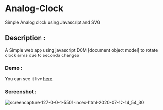 # Analog-Clock
Simple Analog clock using Javascript and SVG

## Description :
A Simple web app using javascript DOM [document object model] to rotate clock arms due to seconds changes

### Demo :
You can see it live [here](https://hanay0.github.io/Analog-Clock/).

### Screenshot :
![screencapture-127-0-0-1-5501-index-html-2020-07-12-14_54_30](https://user-images.githubusercontent.com/30327222/87247100-f16bf280-c451-11ea-8e4f-1ce59e4f3918.png)
